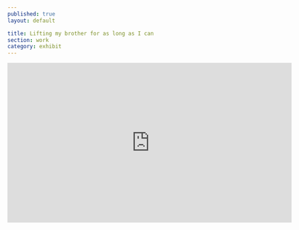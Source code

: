```yaml
---
published: true
layout: default

title: Lifting my brother for as long as I can
section: work
category: exhibit
---
```


<iframe src="https://player.vimeo.com/video/167654404" width="640" height="360" frameborder="0" webkitallowfullscreen mozallowfullscreen allowfullscreen></iframe>


